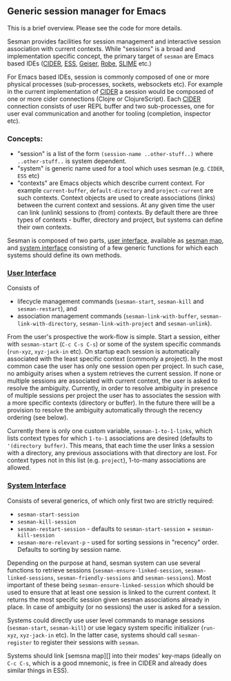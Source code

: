 
## Generic session manager for Emacs

This is a brief overview. Please see the code for more details.

Sesman provides facilities for session management and interactive session association with current contexts. While "sessions" is a broad and implementation specific concept, the primary target of `sesman` are Emacs based IDEs ([CIDER][], [ESS][], [Geiser][], [Robe][], [SLIME][] etc.)

For Emacs based IDEs, session is commonly composed of one or more physical processes (sub-processes, sockets, websockets etc). For example in the current implementation of [CIDER][] a session would be composed of one or more cider connections (Clojre or ClojureScript). Each [CIDER][] connection consists of user REPL buffer and two sub-processes, one for user eval communication and another for tooling (completion, inspector etc).

### Concepts:

  - "session" is a list of the form `(session-name ..other-stuff..)` where `..other-stuff..` is system dependent.
  - "system" is generic name used for a tool which uses sesman (e.g. `CIDER`, `ESS` etc)
  - "contexts" are Emacs objects which describe current context. For example `current-buffer`, `default-directory` and `project-current` are such contexts. Context objects are used to create associations (links) between the current context and sessions. At any given time the user can link (unlink) sessions to (from) contexts. By default there are three types of contexts - buffer, directory and project, but systems can define their own contexts.
  
Sesman is composed of two parts, [user interface][], available as [sesman map][], and [system interface][] consisting of a few generic functions for which each systems should define its own methods. 

### [User Interface][]

Consists of 

 - lifecycle management commands (`sesman-start`, `sesman-kill` and `sesman-restart`), and
 - association management commands (`sesman-link-with-buffer`, `sesman-link-with-directory`, `sesman-link-with-project` and `sesman-unlink`). 

From the user's prospective the work-flow is simple. Start a session, either with `sesman-start` (`C-c C-s C-s`) or some of the system specific commands (`run-xyz`, `xyz-jack-in` etc). On startup each session is automatically associated with the least specific context (commonly a project). In the most common case the user has only one session open per project. In such case, no ambiguity arises when a system retrieves the current session. If none or multiple sessions are associated with current context, the user is asked to resolve the ambiguity. Currently, in order to resolve ambiguity in presence of multiple sessions per project the user has to associates the session with a more specific contexts (directory or buffer). In the future there will be a provision to resolve the ambiguity automatically through the recency ordering (see below).

Currently there is only one custom variable, `sesman-1-to-1-links`, which lists context types for which `1-to-1` associations are desired (defaults to `'(directory buffer)`. This means, that each time the user links a session with a directory, any previous associations with that directory are lost. For context types not in this list (e.g. `project`), 1-to-many associations are allowed. 

### [System Interface][]

Consists of several generics, of which only first two are strictly required:

  - `sesman-start-session`
  - `sesman-kill-session`
  - `sesman-restart-session` - defaults to `sesman-start-session` + `sesman-kill-session`
  - `sesman-more-relevant-p` - used for sorting sessions in "recency" order. Defaults to sorting by session name.
  <!-- - `sesman-friendly-session-p` - used to define friendly sessions (e.g. dependency projects). -->
  
Depending on the purpose at hand, sesman system can use several functions to retrieve sessions (`sesman-ensure-linked-session`, `sesman-linked-sessions`, `sesman-friendly-sessions`  and `sesman-sessions`). Most important of these being `sesman-ensure-linked-session` which should be used to ensure that at least one session is linked to the current context. It returns the most specific session given sesman associations already in place. In case of ambiguity (or no sessions) the user is asked for a session.

Systems could directly use user level commands to manage sessions (`sesman-start`, `sesman-kill`) or use legacy system specific initializer (`run-xyz`, `xyz-jack-in` etc). In the latter case, systems should call `sesman-register` to register their sessions with `sesman`.

Systems should link [semsna map][] into their modes' key-maps (ideally on `C-c C-s`, which is a good mnemonic, is free in CIDER and already does similar things in ESS).


[user interface]: https://github.com/vspinu/sesman/blob/master/sesman.el#L53
[system interface]: https://github.com/vspinu/sesman/blob/master/sesman.el#L133
[sesman map]: https://github.com/vspinu/sesman/blob/master/sesman.el#L112-L130

[cider]: https://github.com/clojure-emacs/cider
[ess]: https://ess.r-project.org/
[geiser]: https://github.com/jaor/geiser
[robe]: https://github.com/dgutov/robe
[slime]: https://common-lisp.net/project/slime/
